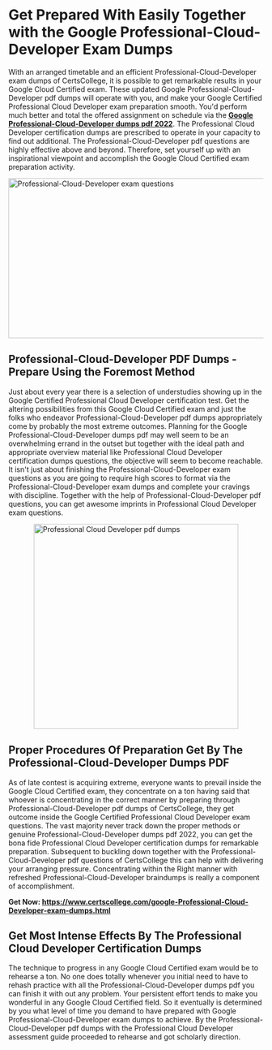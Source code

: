 <h1><strong>Get Prepared With Easily Together with the Google Professional-Cloud-Developer Exam Dumps&nbsp;</strong></h1>
<p><span style="font-weight: 400;">With an arranged timetable and an efficient  Professional-Cloud-Developer exam dumps of CertsCollege, it is possible to get remarkable results in your Google Cloud Certified exam. These updated Google Professional-Cloud-Developer pdf dumps will operate with you, and make your Google Certified Professional Cloud Developer exam preparation smooth. You'd perform much better and total the offered assignment on schedule via the <strong><a href="https://www.certscollege.com/google-Professional-Cloud-Developer-exam-dumps.html">Google Professional-Cloud-Developer dumps pdf 2022</a></strong>. The Professional Cloud Developer certification dumps are prescribed to operate in your capacity to find out additional. The  Professional-Cloud-Developer pdf questions are highly effective above and beyond. Therefore, set yourself up with an inspirational viewpoint and accomplish the Google Cloud Certified exam preparation activity.&nbsp;</span></p>
<p><span style="font-weight: 400;"><img style="display: block; margin-left: auto; margin-right: auto;" src="https://i.ibb.co/CPDK3ps/Yellow-and-Blue-Initiative-Blog-Banner.png" alt="Professional-Cloud-Developer exam questions" width="559" height="315" /></span></p>
<h2><strong>Professional-Cloud-Developer PDF Dumps - Prepare Using the Foremost Method</strong></h2>
<p><span style="font-weight: 400;">Just about every year there is a selection of understudies showing up in the Google Certified Professional Cloud Developer certification test. Get the altering possibilities from this Google Cloud Certified exam and just the folks who endeavor Professional-Cloud-Developer pdf dumps appropriately come by probably the most extreme outcomes. Planning for the Google Professional-Cloud-Developer dumps pdf may well seem to be an overwhelming errand in the outset but together with the ideal path and appropriate overview material like Professional Cloud Developer certification dumps questions, the objective will seem to become reachable. It isn't just about finishing the Professional-Cloud-Developer exam questions as you are going to require high scores to format via the Professional-Cloud-Developer exam dumps and complete your cravings with discipline. Together with the help of Professional-Cloud-Developer pdf questions, you can get awesome imprints in Professional Cloud Developer exam questions.</span></p>
<p><span style="font-weight: 400;"><a href="https://tinyurl.com/y8xjy23v"><img style="display: block; margin-left: auto; margin-right: auto;" src="https://i.ibb.co/9tMrhdY/Teacher-Appreciation-Invitation.png" alt="Professional Cloud Developer pdf dumps " width="404" height="404" /></a></span></p>
<h2><strong>Proper Procedures Of Preparation Get By The Professional-Cloud-Developer Dumps PDF</strong></h2>
<p><span style="font-weight: 400;">As of late contest is acquiring extreme, everyone wants to prevail inside the Google Cloud Certified exam, they concentrate on a ton having said that whoever is concentrating in the correct manner by preparing through Professional-Cloud-Developer pdf dumps of CertsCollege, they get outcome inside the Google Certified Professional Cloud Developer exam questions. The vast majority never track down the proper methods or genuine Professional-Cloud-Developer dumps pdf 2022, you can get the bona fide Professional Cloud Developer certification dumps for remarkable preparation. Subsequent to buckling down together with the  Professional-Cloud-Developer pdf questions of CertsCollege this can help with delivering your arranging pressure. Concentrating within the Right manner with refreshed Professional-Cloud-Developer braindumps is really a component of accomplishment.</span></p>
<p><span style="font-weight: 400;"><strong>Get Now: <a href="https://www.certscollege.com/google-Professional-Cloud-Developer-exam-dumps.html">https://www.certscollege.com/google-Professional-Cloud-Developer-exam-dumps.html</a></strong></span></p>
<h2><strong>Get Most Intense Effects By The Professional Cloud Developer Certification Dumps</strong></h2>
<p><span style="font-weight: 400;">The technique to progress in any Google Cloud Certified exam would be to rehearse a ton. No one does totally whenever you initial need to have to rehash practice with all the Professional-Cloud-Developer dumps pdf you can finish it with out any problem. Your persistent effort tends to make you wonderful in any Google Cloud Certified field. So it eventually is determined by you what level of time you demand to have prepared with Google Professional-Cloud-Developer exam dumps to achieve. By the Professional-Cloud-Developer pdf dumps with the Professional Cloud Developer assessment guide proceeded to rehearse and got scholarly direction.</span></p>
